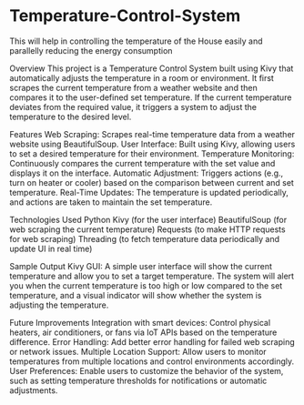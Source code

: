 # Temperature-Control-System
This will help in controlling the temperature of the House easily and parallelly reducing the energy consumption

Overview
This project is a Temperature Control System built using Kivy that automatically adjusts the temperature in a room or environment. It first scrapes the current temperature from a weather website and then compares it to the user-defined set temperature. If the current temperature deviates from the required value, it triggers a system to adjust the temperature to the desired level.

Features
Web Scraping: Scrapes real-time temperature data from a weather website using BeautifulSoup.
User Interface: Built using Kivy, allowing users to set a desired temperature for their environment.
Temperature Monitoring: Continuously compares the current temperature with the set value and displays it on the interface.
Automatic Adjustment: Triggers actions (e.g., turn on heater or cooler) based on the comparison between current and set temperature.
Real-Time Updates: The temperature is updated periodically, and actions are taken to maintain the set temperature.

Technologies Used
Python
Kivy (for the user interface)
BeautifulSoup (for web scraping the current temperature)
Requests (to make HTTP requests for web scraping)
Threading (to fetch temperature data periodically and update UI in real time)

Sample Output
Kivy GUI: A simple user interface will show the current temperature and allow you to set a target temperature.
The system will alert you when the current temperature is too high or low compared to the set temperature, and a visual indicator will show whether the system is adjusting the temperature.

Future Improvements
Integration with smart devices: Control physical heaters, air conditioners, or fans via IoT APIs based on the temperature difference.
Error Handling: Add better error handling for failed web scraping or network issues.
Multiple Location Support: Allow users to monitor temperatures from multiple locations and control environments accordingly.
User Preferences: Enable users to customize the behavior of the system, such as setting temperature thresholds for notifications or automatic adjustments.
